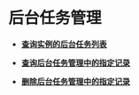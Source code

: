 # 后台任务管理<a name="topic_300000007"></a>

 

-   **[查询实例的后台任务列表](查询实例的后台任务列表.md)**  

-   **[查询后台任务管理中的指定记录](查询后台任务管理中的指定记录.md)**  

-   **[删除后台任务管理中的指定记录](删除后台任务管理中的指定记录.md)**  



